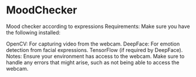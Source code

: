 # MoodChecker
Mood checker according to expressions
Requirements:
Make sure you have the following installed:

OpenCV: For capturing video from the webcam.
DeepFace: For emotion detection from facial expressions.
TensorFlow (if required by DeepFace).
Notes:
Ensure your environment has access to the webcam.
Make sure to handle any errors that might arise, such as not being able to access the webcam.
